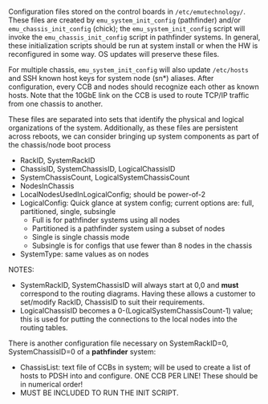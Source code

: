 Configuration files stored on the control boards in `/etc/emutechnology/`.  These files are created by `emu_system_init_config` (pathfinder) and/or `emu_chassis_init_config` (chick); the `emu_system_init_config` script will invoke the `emu_chassis_init_config` script in pathfinder systems.  In general, these initialization scripts should be run at system install or when the HW is reconfigured in some way.  OS updates will preserve these files.

For multiple chassis, `emu_system_init_config` will also update `/etc/hosts` and SSH known host keys for system node (sn*) aliases.  After configuration, every CCB and nodes should recognize each other as known hosts.  Note that the 10GbE link on the CCB is used to route TCP/IP traffic from one chassis to another.

These files are separated into sets that identify the physical and logical organizations of the system.  Additionally, as these files are persistent across reboots, we can consider bringing up system components as part of the chassis/node boot process

* RackID, SystemRackID
* ChassisID, SystemChassisID, LogicalChassisID
* SystemChassisCount, LogicalSystemChassisCount
* NodesInChassis
* LocalNodesUsedInLogicalConfig; should be power-of-2
* LogicalConfig: Quick glance at system config; current options are: full, partitioned, single, subsingle
  * Full is for pathfinder systems using all nodes
  * Partitioned is a pathfinder system using a subset of nodes
  * Single is single chassis mode
  * Subsingle is for configs that use fewer than 8 nodes in the chassis
* SystemType: same values as on nodes

NOTES:  
* SystemRackID, SystemChassisID will always start at 0,0 and **must** correspond to the routing diagrams.  Having these allows a customer to set/modify RackID, ChassisID to suit their requirements.
* LogicalChassisID becomes a 0-(LogicalSystemChassisCount-1) value; this is used for putting the connections to the local nodes into the routing tables.

There is another configuration file necessary on SystemRackID=0, SystemChassisID=0 of a **pathfinder** system:
* ChassisList: text file of CCBs in system; will be used to create a list of hosts to PDSH into and configure.  ONE CCB PER LINE!  These should be in numerical order!
* MUST BE INCLUDED TO RUN THE INIT SCRIPT.
